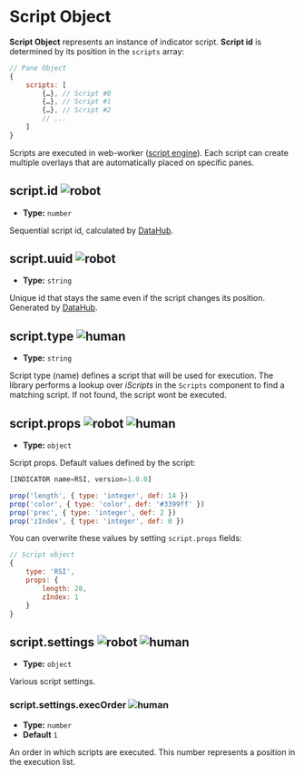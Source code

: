 
# Script Object

**Script Object** represents an instance of indicator script. **Script id** is determined by its position in the `scripts` array:

```js
// Pane Object
{
    scripts: [
        {…}, // Script #0
        {…}, // Script #1
        {…}, // Script #2
        // ...
    ]
}
```

Scripts are executed in web-worker ([script engine](/night-vision-ext/guide/navy-js/indicator-scripts.html)). Each script can create multiple overlays that are automatically placed on specific panes.  

## script.id <img src="/robot.png" class="rh-tag" title="robot" />

- **Type:** `number`

Sequential script id, calculated by [DataHub](/night-vision-ext/guide/main-comp/data-hub).

## script.uuid <img src="/robot.png" class="rh-tag" title="robot" />

- **Type:** `string`

Unique id that stays the same even if the script changes its position. Generated by [DataHub](/night-vision-ext/guide/main-comp/data-hub).

## script.type <img src="/human.png" class="rh-tag" title="human" />

- **Type:** `string`

Script type (name) defines a script that will be used for execution. The library performs a lookup over *iScripts* in the `Scripts` component to find a matching script. If not found, the script wont be executed.    

## script.props <img src="/robot.png" class="rh-tag" title="robot" /> <img src="/human.png" class="rh-tag" title="human" />

- **Type:** `object`

Script props. Default values defined by the script:

```js
[INDICATOR name=RSI, version=1.0.0]

prop('length', { type: 'integer', def: 14 })
prop('color', { type: 'color', def: '#3399ff' })
prop('prec', { type: 'integer', def: 2 })
prop('zIndex', { type: 'integer', def: 0 })
```

You can overwrite these values by setting `script.props` fields:

```js
// Script object
{
    type: 'RSI',
    props: {
        length: 28,
        zIndex: 1
    }
}
```  

## script.settings <img src="/robot.png" class="rh-tag" title="robot" /> <img src="/human.png" class="rh-tag" title="human" />

- **Type:** `object`

Various script settings.

### script.settings.execOrder  <img src="/human.png" class="rh-tag" title="human" />

- **Type:** `number`
- **Default** `1`

An order in which scripts are executed. This number represents a position in the execution list.
